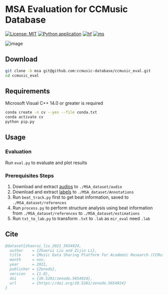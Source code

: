 # MSA Evaluation for CCMusic Database
[![License: MIT](https://img.shields.io/github/license/ccmusic-database/ccmusic_eval.svg)](./LICENSE)
[![Python application](https://github.com/ccmusic-database/ccmusic_eval/actions/workflows/python-app.yml/badge.svg)](https://github.com/ccmusic-database/ccmusic_eval/actions/workflows/python-app.yml)
[![hf](https://img.shields.io/badge/HuggingFace-song__structure-ffd21e.svg)](https://huggingface.co/ccmusic-database/song_structure)
[![ms](https://img.shields.io/badge/ModelScope-song__structure-816DF8.svg)](https://www.modelscope.cn/models/ccmusic-database/song_structure)

![image](https://github.com/user-attachments/assets/6f15e10c-6b18-4ed3-b7b4-493b2c260058)

## Download
```bash
git clone -b msa git@github.com:ccmusic-database/ccmusic_eval.git
cd ccmusic_eval
```

## Requirements
Microsoft Visual C++ 14.0 or greater is required
```bash
conda create -n cv --yes --file conda.txt
conda activate cv
python pip.py
```

## Usage
### Evaluation
Run `eval.py` to evaluate and plot results

### Prerequisites Steps
1. Download and extract [audios](https://www.modelscope.cn/datasets/ccmusic-database/song_structure/resolve/master/data/audio.zip) to `./MSA_dataset/audio`
2. Download and extract [labels](https://www.modelscope.cn/datasets/ccmusic-database/song_structure/resolve/master/data/label.zip) to `./MSA_dataset/Annotations`
3. Run `beat_track.py` first to get beat information, saved to `./MSA_dataset/references`
4. Run `process.py` to perform structure analysis using beat information from `./MSA_dataset/references` to `./MSA_dataset/estimations`
5. Run `txt_to_lab.py` to transform `.txt` to `.lab` as `mir_eval` need `.lab`

## Cite
```bibtex
@dataset{zhaorui_liu_2021_5654924,
  author    = {Zhaorui Liu and Zijin Li},
  title     = {Music Data Sharing Platform for Academic Research (CCMusic)},
  month     = nov,
  year      = 2021,
  publisher = {Zenodo},
  version   = {1.0},
  doi       = {10.5281/zenodo.5654924},
  url       = {https://doi.org/10.5281/zenodo.5654924}
}
```
